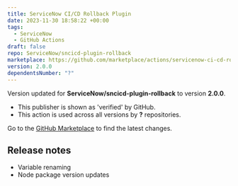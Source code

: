 ```yaml
---
title: ServiceNow CI/CD Rollback Plugin
date: 2023-11-30 18:58:22 +00:00
tags:
  - ServiceNow
  - GitHub Actions
draft: false
repo: ServiceNow/sncicd-plugin-rollback
marketplace: https://github.com/marketplace/actions/servicenow-ci-cd-rollback-plugin
version: 2.0.0
dependentsNumber: "?"
---
```



Version updated for **ServiceNow/sncicd-plugin-rollback** to version **2.0.0**.
- This publisher is shown as 'verified' by GitHub.
- This action is used across all versions by **?** repositories.

Go to the [GitHub Marketplace](https://github.com/marketplace/actions/servicenow-ci-cd-rollback-plugin) to find the latest changes.

## Release notes

- Variable renaming
- Node package version updates
